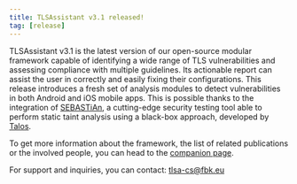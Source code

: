 ```yaml
---
title: TLSAssistant v3.1 released!
tag: [release]
---
```


TLSAssistant v3.1 is the latest version of our open-source modular framework capable of identifying a wide range of TLS vulnerabilities and assessing compliance with multiple guidelines. Its actionable report can assist the user in correctly and easily fixing their configurations. 
This release introduces a fresh set of analysis modules to detect vulnerabilities in both Android and iOS mobile apps. This is possible thanks to the integration of [SEBASTiAn](https://github.com/talos-security/SEBASTiAn), a cutting-edge security testing tool able to perform static taint analysis using a black-box approach, developed by [Talos](https://talos-sec.com/).

To get more information about the framework, the list of related publications or the involved people, you can head to the [companion page](https://st.fbk.eu/tools/TLSAssistant/).

For support and inquiries, you can contact: tlsa-cs@fbk.eu